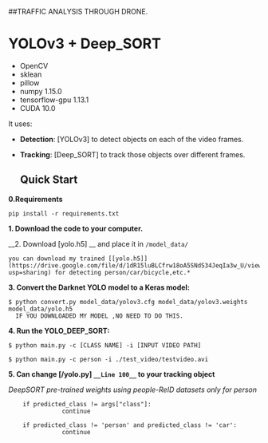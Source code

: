  ##TRAFFIC ANALYSIS THROUGH DRONE.



# YOLOv3 + Deep_SORT

* OpenCV
* sklean
* pillow
* numpy 1.15.0
* tensorflow-gpu 1.13.1
* CUDA 10.0


It uses:

* __Detection__: [YOLOv3] to detect objects on each of the video frames.

* __Tracking__: [Deep_SORT] to track those objects over different frames.


  ## Quick Start

__0.Requirements__

    pip install -r requirements.txt
    
__1. Download the code to your computer.__
   
    
__2. Download [yolo.h5]  __ and place it in `/model_data/`

    you can download my trained [[yolo.h5]](https://drive.google.com/file/d/1dR15luBLCfrw18oA5SNdS34JeqIa3w_U/view?usp=sharing) for detecting person/car/bicycle,etc.*

__3. Convert the Darknet YOLO model to a Keras model:__
```
$ python convert.py model_data/yolov3.cfg model_data/yolov3.weights model_data/yolo.h5
  IF YOU DOWNLOADED MY MODEL ,NO NEED TO DO THIS.
``` 
__4. Run the YOLO_DEEP_SORT:__

```
$ python main.py -c [CLASS NAME] -i [INPUT VIDEO PATH]

$ python main.py -c person -i ./test_video/testvideo.avi
```

__5. Can change [/yolo.py] `__Line 100__` to your tracking object__

*DeepSORT pre-trained weights using people-ReID datasets only for person*
```
    if predicted_class != args["class"]:
               continue
    
    if predicted_class != 'person' and predicted_class != 'car':
               continue
```








